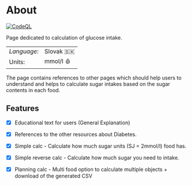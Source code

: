 # About
[![CodeQL](https://github.com/nefray/dia-syncsys.eu/actions/workflows/codeql-analysis.yml/badge.svg?branch=main)](https://github.com/nefray/dia-syncsys.eu/actions/workflows/codeql-analysis.yml)

Page dedicated to calculation of glucose intake. 

 |   |   |
|---|---|
|_Language:_| Slovak :slovakia: |
| Units: | mmol/l :drop_of_blood: |

The page contains references to other pages which should help users to understand and helps to calculate sugar intakes based on the sugar contents in each food. 


## Features
- [x] Educational text for users (General Explanation)
- [x] References to the other resources about Diabetes.
- [x] Simple calc - Calculate how much sugar units (SJ = 2mmol/l) food has.
- [x] Simple reverse calc - Calculate how much sugar you need to intake.
- [x] Planning calc - Multi food option to calculate multiple objects + download of the generated CSV

 
